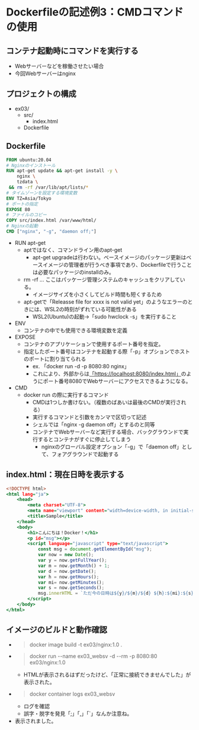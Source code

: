 # Dockerfileの記述例3：CMDコマンドの使用

## コンテナ起動時にコマンドを実行する

- Webサーバーなどを稼働させたい場合
- 今回Webサーバーはnginx

## プロジェクトの構成

- ex03/
  - src/
    - index.html
  - Dockerfile

## Dockerfile

```Dockerfile
FROM ubuntu:20.04
# Nginxのインストール
RUN apt-get update && apt-get install -y \
    nginx \
    tzdata \
 && rm -rf /var/lib/apt/lists/*
# タイムゾーンを設定する環境変数
ENV TZ=Asia/Tokyo
# ポートの指定
EXPOSE 80
# ファイルのコピー
COPY src/index.html /var/www/html/
# Nginxの起動
CMD ["nginx", "-g", "daemon off;"]
```

- RUN apt-get
  - aptではなく、コマンドライン用のapt-get
    - apt-get upgradeは行わない。ベースイメージのパッケージ更新はベースイメージの管理者が行うべき事項であり、Dockerfileで行うことは必要なパッケージのinstallのみ。
  - rm -rf ... ここはパッケージ管理システムのキャッシュをクリアしている。
    - イメージサイズを小さくしてビルド時間も短くするため
  - apt-getで「Releasse file for xxxx is not valid yet」のようなエラーのときには、WSL2の時刻がずれている可能性がある
    - WSL2(Ubuntu)の起動→「sudo hwclock -s」を実行すること
- ENV
  - コンテナの中でも使用できる環境変数を定義
- EXPOSE
  - コンテナのアプリケーションで使用するポート番号を指定。
  - 指定したポート番号はコンテナを起動する際「-p」オプションでホストのポートに割り当てられる
    - ex. 「docker run -d -p 8080:80 nginx」
    - これにより、外部からは[「https://localhost:8080/index.html」](https://localhost:8080.index.html)のようにポート番号8080でWebサーバーにアクセスできるようになる。
- CMD
  - docker run の際に実行するコマンド
    - CMDは1つしか書けない。（複数のばあいは最後のCMDが実行される）
    - 実行するコマンドと引数をカンマで区切って記述
    - シェルでは「nginx -g daemon off」とするのと同等
    - コンテナでWebサーバーなど実行する場合、バックグラウンドで実行するとコンテナがすぐに停止してしまう
      - nginxのグローバル設定オプション「-g」で「daemon off」として、フォアグラウンドで起動する

## index.html：現在日時を表示する

```index.html
<!DOCTYPE html> 
<html lang="ja"> 
    <head> 
        <meta charset="UTF-8"> 
        <meta name="viewport" content="width=device-width, in initial-scale=1.0"> 
        <title>Sample</title> 
    </head> 
    <body> 
        <h1>こんにちは！Docker！</h1> 
        <p id="msg"></p> 
        <script language="javascript" type="text/javascript"> 
            const msg = document.getElementById("msg"); 
            var now = new Date(); 
            var y = now.getFullYear(); 
            var m = now.getMonth() + 1; 
            var d = now.getDate(); 
            var h = now.getHours(); 
            var mi= now.getMinutes(); 
            var s = now.getSeconds(); 
            msg.innerHTML = `ただ今の日時は${y}/${m}/${d} ${h}:${mi}:${s} です！`; //バッククォートだよ。シングルコーテーションじゃないよ！
        </script> 
    </body> 
</html>
```

## イメージのビルドと動作確認

- > docker image build -t ex03/nginx:1.0 .
- > docker run --name ex03_websv -d --rm -p 8080:80 ex03/nginx:1.0
  - HTMLが表示されるはずだったけど、「正常に接続できませんでした」が表示された。
- > docker container logs ex03_websv
  - ログを確認
  - 誤字・脱字を発見「;」「,」「`」なんか注意ね。
- 表示されました。
